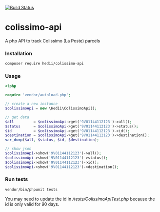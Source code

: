 [![Build Status](https://travis-ci.org/hedii/colissimo-api.svg?branch=master)](https://travis-ci.org/hedii/colissimo-api)

# colissimo-api
A php API to track Colissimo (La Poste) parcels

### Installation
````bash
composer require hedii/colissimo-api
````

### Usage
````php
<?php

require 'vendor/autoload.php';

// create a new instance
$colissimoApi = new \Hedii\ColissimoApi();

// get data
$all         = $colissimoApi->get('9V01144112123')->all();
$status      = $colissimoApi->get('9V01144112123')->status();
$id          = $colissimoApi->get('9V01144112123')->id();
$destination = $colissimoApi->get('9V01144112123')->destination();
var_dump($all, $status, $id, $destination);

// show json
$colissimoApi->show('9V01144112123')->all();
$colissimoApi->show('9V01144112123')->status();
$colissimoApi->show('9V01144112123')->id();
$colissimoApi->show('9V01144112123')->destination();

````

### Run tests

````bash
vendor/bin/phpunit tests
````
You may need to update the id in */tests/ColissimoApiTest.php* because the id is only valid for 90 days.
